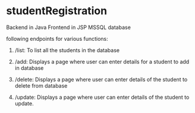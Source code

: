 # studentRegistration
Backend in Java
Frontend in JSP
MSSQL database

following endpoints for various functions:

1. /list:
To list all the students in the database

2. /add:
Displays a page where user can enter details for a student to add in database

3. /delete:
Displays a page where user can enter details of the student to delete from database

4. /update:
Displays a page where user can enter details of the student to update.
